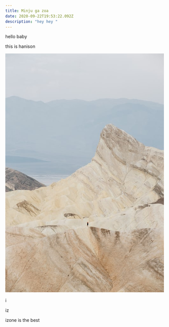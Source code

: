 ```yaml
---
title: Minju ga zoa
date: 2020-09-22T19:53:22.092Z
description: "hey hey "
---
```

hello baby

this is hanison

![](photo-1598382570113-48c8e44737b7.jpg)

i

iz 

izone is the best